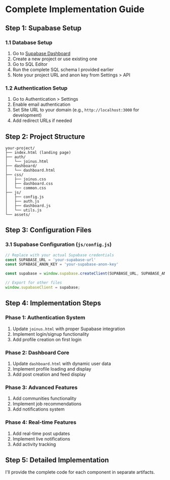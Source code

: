 # Complete Implementation Guide

## Step 1: Supabase Setup

### 1.1 Database Setup
1. Go to [Supabase Dashboard](https://supabase.com/dashboard)
2. Create a new project or use existing one
3. Go to SQL Editor
4. Run the complete SQL schema I provided earlier
5. Note your project URL and anon key from Settings > API

### 1.2 Authentication Setup
1. Go to Authentication > Settings
2. Enable email authentication
3. Set Site URL to your domain (e.g., `http://localhost:3000` for development)
4. Add redirect URLs if needed

## Step 2: Project Structure
```
your-project/
├── index.html (landing page)
├── auth/
│   └── joinus.html
├── dashboard/
│   └── dashboard.html
├── css/
│   ├── joinus.css
│   ├── dashboard.css
│   └── common.css
├── js/
│   ├── config.js
│   ├── auth.js
│   ├── dashboard.js
│   └── utils.js
└── assets/
```

## Step 3: Configuration Files

### 3.1 Supabase Configuration (`js/config.js`)
```javascript
// Replace with your actual Supabase credentials
const SUPABASE_URL = 'your-supabase-url'
const SUPABASE_ANON_KEY = 'your-supabase-anon-key'

const supabase = window.supabase.createClient(SUPABASE_URL, SUPABASE_ANON_KEY)

// Export for other files
window.supabaseClient = supabase;
```

## Step 4: Implementation Steps

### Phase 1: Authentication System
1. Update `joinus.html` with proper Supabase integration
2. Implement login/signup functionality
3. Add profile creation on first login

### Phase 2: Dashboard Core
1. Update `dashboard.html` with dynamic user data
2. Implement profile loading and display
3. Add post creation and feed display

### Phase 3: Advanced Features
1. Add communities functionality
2. Implement job recommendations
3. Add notifications system

### Phase 4: Real-time Features
1. Add real-time post updates
2. Implement live notifications
3. Add activity tracking

## Step 5: Detailed Implementation

I'll provide the complete code for each component in separate artifacts.